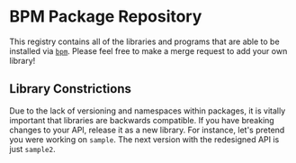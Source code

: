 BPM Package Repository
======================

This registry contains all of the libraries and programs that are able to be installed via [`bpm`]. Please feel free to make a merge request to add your own library!


Library Constrictions
---------------------

Due to the lack of versioning and namespaces within packages, it is vitally important that libraries are backwards compatible. If you have breaking changes to your API, release it as a new library. For instance, let's pretend you were working on `sample`. The next version with the redesigned API is just `sample2`.


[`bpm`]: https://bpm.rocks/
